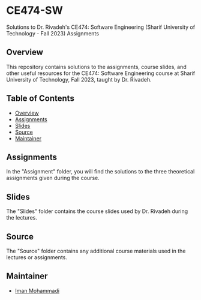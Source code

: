 # CE474-SW
Solutions to Dr. Rivadeh's CE474: Software Engineering (Sharif University of Technology - Fall 2023) Assignments

## Overview

This repository contains solutions to the assignments, course slides, and other useful resources for the CE474: Software Engineering course at Sharif University of Technology, Fall 2023, taught by Dr. Rivadeh.

## Table of Contents

- [Overview](#overview)
- [Assignments](#assignments)
- [Slides](#slides)
- [Source](#source)
- [Maintainer](#Maintainer)

## Assignments

In the "Assignment" folder, you will find the solutions to the three theoretical assignments given during the course.

## Slides

The "Slides" folder contains the course slides used by Dr. Rivadeh during the lectures.

## Source

The "Source" folder contains any additional course materials used in the lectures or assignments.

## Maintainer

- [Iman Mohammadi](https://github.com/Imanm02)
